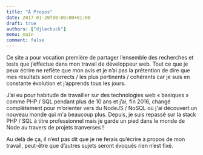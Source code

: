 ```yaml
---
title: "À Propos"
date: 2017-01-20T00:00:00+01:00
draft: true
authors: ["djlechuck"]
menu: main
comment: false
---
```


Ce site a pour vocation première de partager l’ensemble des recherches et tests
que j’effectue dans mon travail de développeur web. Tout ce que je peux écrire
ne reflète que mon avis et je n’ai pas la prétention de dire que mes résultats
sont corrects / les plus pertinents / cohérents car je suis en constante
évolution et j’apprends tous les jours.

J’ai eu pour habitude de travailler sur des technologies web « basiques » comme
PHP / SQL pendant plus de 10 ans et j’ai, fin 2016, changé complètement pour
m’orienter vers du NodeJS / NoSQL où j'ai découvert un nouveau monde qui
m'a beaucoup plus. Depuis, je suis repassé sur la stack PHP / SQL à titre
professionnel mais je garde un pied dans le monde de Node au travers de projets
tranverses !

Au delà de ça, il n’est pas dit que je ne ferais qu’écrire à propos de mon
travail, peut-être que d’autres sujets seront évoqués rien n’est fixé.
